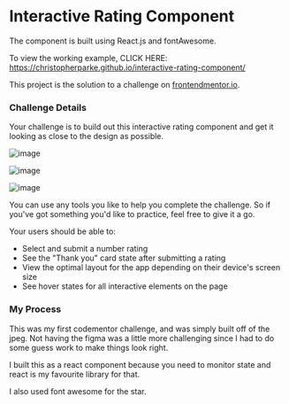# Interactive Rating Component

The component is built using React.js and fontAwesome.

To view the working example, CLICK HERE: <a href='https://christopherparke.github.io/interactive-rating-component/' target='_blank'>https://christopherparke.github.io/interactive-rating-component/</a>

This project is the solution to a challenge on [frontendmentor.io](https://www.frontendmentor.io/challenges/interactive-rating-component-koxpeBUmI).


### Challenge Details
Your challenge is to build out this interactive rating component and get it looking as close to the design as possible.

![image](https://user-images.githubusercontent.com/22480193/173367937-f0e1df55-8989-4eef-8ff5-c28f9bc94e30.png)

![image](https://user-images.githubusercontent.com/22480193/173368544-a2888a34-1cfd-4f40-99b2-12298a4e72ca.png)

![image](https://user-images.githubusercontent.com/22480193/173368091-9eaa6373-3e55-47f0-830b-957034724d60.png)


You can use any tools you like to help you complete the challenge. So if you've got something you'd like to practice, feel free to give it a go.

Your users should be able to:

- Select and submit a number rating
- See the "Thank you" card state after submitting a rating
- View the optimal layout for the app depending on their device's screen size
- See hover states for all interactive elements on the page

### My Process

This was my first codementor challenge, and was simply built off of the jpeg.  Not having the figma was a little more challenging since I had to do some guess work to make things look right.  

I built this as a react component because you need to monitor state and react is my favourite library for that.

I also used font awesome for the star.



